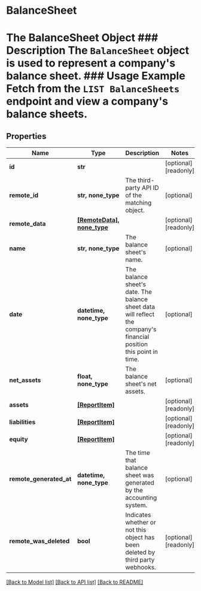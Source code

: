 # BalanceSheet

# The BalanceSheet Object ### Description The `BalanceSheet` object is used to represent a company's balance sheet.  ### Usage Example Fetch from the `LIST BalanceSheets` endpoint and view a company's balance sheets.

## Properties
Name | Type | Description | Notes
------------ | ------------- | ------------- | -------------
**id** | **str** |  | [optional] [readonly] 
**remote_id** | **str, none_type** | The third-party API ID of the matching object. | [optional] 
**remote_data** | [**[RemoteData], none_type**](RemoteData.md) |  | [optional] [readonly] 
**name** | **str, none_type** | The balance sheet&#39;s name. | [optional] 
**date** | **datetime, none_type** | The balance sheet&#39;s date. The balance sheet data will reflect the company&#39;s financial position this point in time. | [optional] 
**net_assets** | **float, none_type** | The balance sheet&#39;s net assets. | [optional] 
**assets** | [**[ReportItem]**](ReportItem.md) |  | [optional] [readonly] 
**liabilities** | [**[ReportItem]**](ReportItem.md) |  | [optional] [readonly] 
**equity** | [**[ReportItem]**](ReportItem.md) |  | [optional] [readonly] 
**remote_generated_at** | **datetime, none_type** | The time that balance sheet was generated by the accounting system. | [optional] 
**remote_was_deleted** | **bool** | Indicates whether or not this object has been deleted by third party webhooks. | [optional] [readonly] 

[[Back to Model list]](../README.md#documentation-for-models) [[Back to API list]](../README.md#documentation-for-api-endpoints) [[Back to README]](../README.md)


